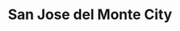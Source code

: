---
title: San Jose del Monte City
url: /san-jose-del-monte-city/
latitude: 14.842
longitude: 121.037
---